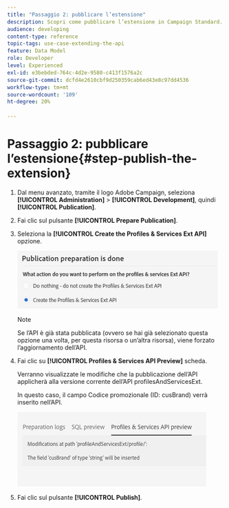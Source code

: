 ```yaml
---
title: "Passaggio 2: pubblicare l’estensione"
description: Scopri come pubblicare l’estensione in Campaign Standard. Parte 2 di una serie.
audience: developing
content-type: reference
topic-tags: use-case-extending-the-api
feature: Data Model
role: Developer
level: Experienced
exl-id: e3bebded-764c-4d2e-9580-c413f1576a2c
source-git-commit: dcfd4e2610cbf9d250359cab6ed43e8c97dd4536
workflow-type: tm+mt
source-wordcount: '109'
ht-degree: 20%

---
```


# Passaggio 2: pubblicare l’estensione{#step-publish-the-extension}

1. Dal menu avanzato, tramite il logo Adobe Campaign, seleziona **[!UICONTROL Administration]** > **[!UICONTROL Development]**, quindi **[!UICONTROL Publication]**.
1. Fai clic sul pulsante **[!UICONTROL Prepare Publication]**.
1. Seleziona la **[!UICONTROL Create the Profiles & Services Ext API]** opzione.

   ![](assets/create-profile-and-services-api.png)

   >[!NOTE]
   >
   >Se l’API è già stata pubblicata (ovvero se hai già selezionato questa opzione una volta, per questa risorsa o un’altra risorsa), viene forzato l’aggiornamento dell’API.

1. Fai clic su **[!UICONTROL Profiles & Services API Preview]** scheda.

   Verranno visualizzate le modifiche che la pubblicazione dell’API applicherà alla versione corrente dell’API profilesAndServicesExt.

   In questo caso, il campo Codice promozionale (ID: cusBrand) verrà inserito nell’API.

   ![](assets/extendpandsapi_diff.png)

1. Fai clic sul pulsante **[!UICONTROL Publish]**.
